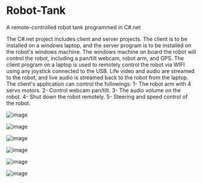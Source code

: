 # Robot-Tank
A remote-controlled robot tank programmed in C#.net

The C#.net project includes client and server projects. The client is to be installed on a windows laptop, and the server program is to be installed on the robot's windows machine. The windows machine on board the robot will control the robot, including a pan/tilt webcam, robot arm, and GPS. 
The client program on a laptop is used to remotely control the robot via WIFI using any joystick connected to the USB. Life video and audio are streamed to the robot, and live audio is streamed back to the robot from the laptop.
The client's application can control the followings:
1-	The robot arm with 4 servo motors.
2-	Control webcam pan/tilt.
3-	The audio volume on the robot.
4-	Shut down the robot remotely.
5-	Steering and speed control of the robot.

![image](https://github.com/faxirabd/Robot-Tank/assets/115953037/d703dde2-aa31-45dd-b77d-ad358298aada)

![image](https://github.com/faxirabd/Robot-Tank/assets/115953037/51fd521b-2cc5-4c17-ac68-1b1194e084a8)

![image](https://github.com/faxirabd/Robot-Tank/assets/115953037/7c888bbb-759d-48ae-bf90-3b8569d585b0)

![image](https://github.com/faxirabd/Robot-Tank/assets/115953037/4fa25604-4ac6-4739-b0e1-a49c46e85e80)

![image](https://github.com/faxirabd/Robot-Tank/assets/115953037/661515ba-95d3-4bdc-bc0c-5ebf13e15d98)

![image](https://github.com/faxirabd/Robot-Tank/assets/115953037/9c5fb800-43ca-43c9-9acf-c466c6f6565a)

